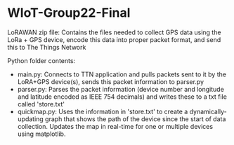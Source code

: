 # WIoT-Group22-Final

LoRAWAN zip file: Contains the files needed to collect GPS data using the LoRa + GPS device, encode this data into proper packet format, and send this to The Things Network

Python folder contents:
- main.py: Connects to TTN application and pulls packets sent to it by the LoRA+GPS device(s), sends this packet information to parser.py
- parser.py: Parses the packet information (device number and longitude and latitude encoded as IEEE 754 decimals) and writes these to a txt file called 'store.txt'
- quickmap.py: Uses the information in 'store.txt' to create a dynamically-updating graph that shows the path of the device since the start of data collection. Updates the map in real-time for one or multiple devices using matplotlib.
